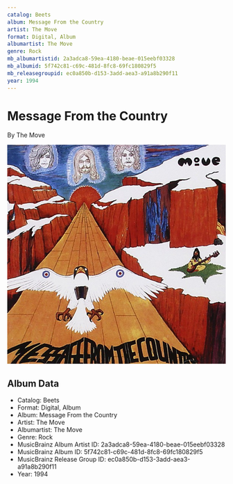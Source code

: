 ```yaml
---
catalog: Beets
album: Message From the Country
artist: The Move
format: Digital, Album
albumartist: The Move
genre: Rock
mb_albumartistid: 2a3adca8-59ea-4180-beae-015eebf03328
mb_albumid: 5f742c81-c69c-481d-8fc8-69fc180829f5
mb_releasegroupid: ec0a850b-d153-3add-aea3-a91a8b290f11
year: 1994
---
```


# Message From the Country

By The Move

![](../../assets/beetscovers/The_Move-Message_From_the_Country.jpg)

## Album Data

- Catalog: Beets
- Format: Digital, Album
- Album: Message From the Country
- Artist: The Move
- Albumartist: The Move
- Genre: Rock
- MusicBrainz Album Artist ID: 2a3adca8-59ea-4180-beae-015eebf03328
- MusicBrainz Album ID: 5f742c81-c69c-481d-8fc8-69fc180829f5
- MusicBrainz Release Group ID: ec0a850b-d153-3add-aea3-a91a8b290f11
- Year: 1994

